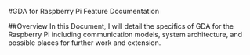 #GDA for Raspberry Pi Feature Documentation

##Overview
In this Document, I will detail the specifics of GDA for the Raspberry Pi including communication models, system architecture, and possible places for further work and extension. 